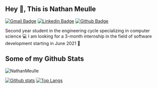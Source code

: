 ## Hey 👋, This is Nathan Meulle
[![Gmail Badge](https://img.shields.io/badge/-nathan.meulle@gmail.com-c14438?style=flat&logo=Gmail&logoColor=white&link=mailto:nathan.meulle@gmail.com)](mailto:nathan.meulle@gmail.com) 
[![Linkedin Badge](https://img.shields.io/badge/-nathanmeulle-0072b1?style=flat&logo=Linkedin&logoColor=white&link=https://www.linkedin.com/in/nathanmeulle/)](https://www.linkedin.com/in/nathanmeulle/) [![Github Badge](https://img.shields.io/badge/-NathanMeulle-grey?style=flat&logo=github&logoColor=white&link=https://github.com/NathanMeulle/)](https://www.github.com/NathanMeulle/) <p align='left'>Second year student in the engineering cycle specializing in computer science 💻
I am looking for a 3-month internship in the field of software development starting in June 2021 📆 </p>
## Some of my Github Stats
<p align=left> <img src=https://komarev.com/ghpvc/?username=NathanMeulle alt=NathanMeulle /> </p>

[![Github stats](https://github-readme-stats.vercel.app/api?username=NathanMeulle&show_icons=true&include_all_commits=true)](https://github.com/NathanMeulle/github-readme-stats)
[![Top Langs](https://github-readme-stats.vercel.app/api/top-langs/?username=NathanMeulle&layout=compact)](https://github.com/NathanMeulle/github-readme-stats)



